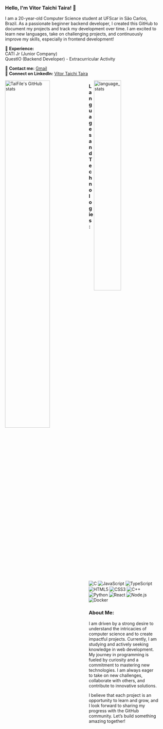 ### Hello, I'm Vitor Taichi Taira! 🌟

I am a 20-year-old Computer Science student at UFScar in São Carlos, Brazil. As a passionate beginner backend developer, I created this GitHub to document my projects and track my development over time. I am excited to learn new languages, take on challenging projects, and continuously improve my skills, especially in frontend development!

🔹 **Experience:**  
CATI Jr (Junior Company)  
QuestIO (Backend Developer) - Extracurricular Activity

📧 **Contact me:** [Gmail](mailto:your-email@gmail.com)  
🔗 **Connect on LinkedIn:** [Vitor Taichi Taira](https://www.linkedin.com/in/vitor-taichi-taira-02416b259/)

<div>
  <img alt="TaiFile's GitHub stats" align="left" width="54%" src="https://github-readme-stats.vercel.app/api?username=TaiFile&show_icons=true&theme=dark" />
  <img alt="language_stats" align="right" width="42%" src="https://github-readme-stats.vercel.app/api/top-langs/?username=TaiFile&layout=compact&theme=dark&exclude_repo=EnemDataset&hide=HLSL,CSS,SHADERLAB" />
</div>



### Languages and Technologies:
<div style="display: inline_block"><br>
  <img align="center" alt="C" src="https://img.shields.io/badge/C-00599C?style=for-the-badge&logo=c&logoColor=white">
  <img align="center" alt="JavaScript" src="https://img.shields.io/badge/JavaScript-F7DF1E?style=for-the-badge&logo=javascript&logoColor=black">
  <img align="center" alt="TypeScript" src="https://img.shields.io/badge/TypeScript-007ACC?style=for-the-badge&logo=typescript&logoColor=white">
  <img align="center" alt="HTML5" src="https://img.shields.io/badge/HTML5-E34F26?style=for-the-badge&logo=html5&logoColor=white">
  <img align="center" alt="CSS3" src="https://img.shields.io/badge/CSS3-1572B6?style=for-the-badge&logo=css3&logoColor=white">
  <img align="center" alt="C++" src="https://img.shields.io/badge/C++-00599C?style=for-the-badge&logo=c%2B%2B&logoColor=white">
  <img align="center" alt="Python" src="https://img.shields.io/badge/Python-3776AB?style=for-the-badge&logo=python&logoColor=white">
  <img align="center" alt="React" src="https://img.shields.io/badge/React-61DAFB?style=for-the-badge&logo=react&logoColor=black">
  <img align="center" alt="Node.js" src="https://img.shields.io/badge/Node.js-339933?style=for-the-badge&logo=nodedotjs&logoColor=white">
  <img align="center" alt="Docker" src="https://img.shields.io/badge/Docker-2496ED?style=for-the-badge&logo=docker&logoColor=white">
</div>

### About Me:
I am driven by a strong desire to understand the intricacies of computer science and to create impactful projects. Currently, I am studying and actively seeking knowledge in web development. My journey in programming is fueled by curiosity and a commitment to mastering new technologies. I am always eager to take on new challenges, collaborate with others, and contribute to innovative solutions.

I believe that each project is an opportunity to learn and grow, and I look forward to sharing my progress with the GitHub community. Let’s build something amazing together!
